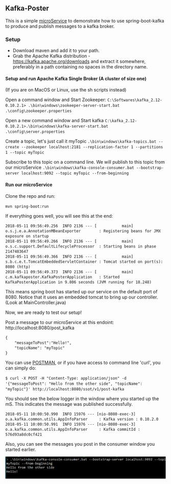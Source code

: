 ## Kafka-Poster

This is a simple [microService](https://martinfowler.com/articles/microservices.html) to demonstrate how to use spring-boot-kafka to produce and publish messages to a kafka broker.

### Setup 
* Download maven and add it to your path.
* Grab the Apache Kafka distribution - https://kafka.apache.org/downloads and extract it somewhere, preferably in a path containing no spaces in the directory name.

#### Setup and run Apache Kafka Single Broker (A cluster of size one)
(If you are on MacOS or Linux, use the sh scripts instead)

Open a command window and Start Zookeeper:
`C:\Softwares\kafka_2.12-0.10.2.1> .\bin\windows\zookeeper-server-start.bat .\config\zookeeper.properties`

Open a new command window and Start kafka
`C:\kafka_2.12-0.10.2.1>.\bin\windows\kafka-server-start.bat .\config\server.properties`

Create a topic, let's just call it myTopic
`.\bin\windows\kafka-topics.bat --create --zookeeper localhost:2181 --replication-factor 1 --partitions 1 --topic myTopic`

Subscribe to this topic on a command line. We will publish to this topic from our microService
`.\bin\windows\kafka-console-consumer.bat --bootstrap-server localhost:9092 --topic myTopic --from-beginning`

#### Run our microService
Clone the repo and run:

`mvn spring-boot:run`

If everything goes well, you will see this at the end:
```
2018-05-11 09:56:49.256  INFO 2136 --- [           main] o.s.j.e.a.AnnotationMBeanExporter        : Registering beans for JMX exposure on startup
2018-05-11 09:56:49.266  INFO 2136 --- [           main] o.s.c.support.DefaultLifecycleProcessor  : Starting beans in phase 2147483647
2018-05-11 09:56:49.366  INFO 2136 --- [           main] s.b.c.e.t.TomcatEmbeddedServletContainer : Tomcat started on port(s): 8080 (http)
2018-05-11 09:56:49.373  INFO 2136 --- [           main] c.m.kafkaposter.KafkaPosterApplication   : Started KafkaPosterApplication in 9.806 seconds (JVM running for 18.248)
```

This means spring boot has started up our service on the default port of 8080. Notice that it uses an embedded tomcat to bring up our controller. (Look at MainController.java)

Now, we are ready to test our setup!

Post a message to our microService at this endoint: http://localhost:8080/post_kafka
```
{
	"messageToPost":"Hello!",
	"topicName": "myTopic"
}
```
You can use [POSTMAN](http://getpostman.com/), or if you have access to command line 'curl', you can simply do:

`$ curl -X POST -H "Content-Type: application/json" -d '{"messageToPost": "Hello from the other side", "topicName": "myTopic"}' http://localhost:8080/ssot/v1/post-kafka`

You should see the below logger in the window where you started up the mS. This indicates the message was published successfully.

```
2018-05-11 10:00:50.990  INFO 15976 --- [nio-8080-exec-3] o.a.kafka.common.utils.AppInfoParser     : Kafka version : 0.10.2.0
2018-05-11 10:00:50.991  INFO 15976 --- [nio-8080-exec-3] o.a.kafka.common.utils.AppInfoParser     : Kafka commitId : 576d93a8dc0cf421
```

Also, you can see the messages you post in the consumer window you started earlier.

![meg](https://github.com/bajal/kafka-poster/raw/master/kafka-success.png)
